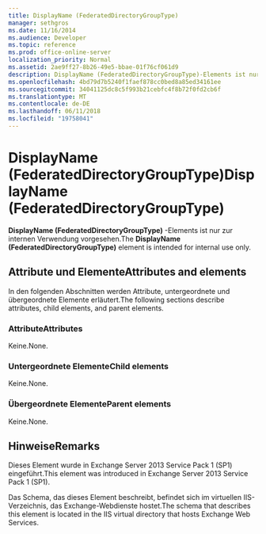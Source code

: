 ```yaml
---
title: DisplayName (FederatedDirectoryGroupType)
manager: sethgros
ms.date: 11/16/2014
ms.audience: Developer
ms.topic: reference
ms.prod: office-online-server
localization_priority: Normal
ms.assetid: 2ae9ff27-8b26-49e5-bbae-01f76cf061d9
description: DisplayName (FederatedDirectoryGroupType)-Elements ist nur zur internen Verwendung vorgesehen.
ms.openlocfilehash: 4bd79d7b5240f1faef878cc0bed8a85ed34161ee
ms.sourcegitcommit: 34041125dc8c5f993b21cebfc4f8b72f0fd2cb6f
ms.translationtype: MT
ms.contentlocale: de-DE
ms.lasthandoff: 06/11/2018
ms.locfileid: "19758041"
---
```

# <a name="displayname-federateddirectorygrouptype"></a><span data-ttu-id="5bc1f-103">DisplayName (FederatedDirectoryGroupType)</span><span class="sxs-lookup"><span data-stu-id="5bc1f-103">DisplayName (FederatedDirectoryGroupType)</span></span>

<span data-ttu-id="5bc1f-104">**DisplayName (FederatedDirectoryGroupType)** -Elements ist nur zur internen Verwendung vorgesehen.</span><span class="sxs-lookup"><span data-stu-id="5bc1f-104">The **DisplayName (FederatedDirectoryGroupType)** element is intended for internal use only.</span></span> 

## <a name="attributes-and-elements"></a><span data-ttu-id="5bc1f-105">Attribute und Elemente</span><span class="sxs-lookup"><span data-stu-id="5bc1f-105">Attributes and elements</span></span>

<span data-ttu-id="5bc1f-106">In den folgenden Abschnitten werden Attribute, untergeordnete und übergeordnete Elemente erläutert.</span><span class="sxs-lookup"><span data-stu-id="5bc1f-106">The following sections describe attributes, child elements, and parent elements.</span></span>
  
### <a name="attributes"></a><span data-ttu-id="5bc1f-107">Attribute</span><span class="sxs-lookup"><span data-stu-id="5bc1f-107">Attributes</span></span>

<span data-ttu-id="5bc1f-108">Keine.</span><span class="sxs-lookup"><span data-stu-id="5bc1f-108">None.</span></span>
  
### <a name="child-elements"></a><span data-ttu-id="5bc1f-109">Untergeordnete Elemente</span><span class="sxs-lookup"><span data-stu-id="5bc1f-109">Child elements</span></span>

<span data-ttu-id="5bc1f-110">Keine.</span><span class="sxs-lookup"><span data-stu-id="5bc1f-110">None.</span></span>
  
### <a name="parent-elements"></a><span data-ttu-id="5bc1f-111">Übergeordnete Elemente</span><span class="sxs-lookup"><span data-stu-id="5bc1f-111">Parent elements</span></span>

<span data-ttu-id="5bc1f-112">Keine.</span><span class="sxs-lookup"><span data-stu-id="5bc1f-112">None.</span></span>
  
## <a name="remarks"></a><span data-ttu-id="5bc1f-113">Hinweise</span><span class="sxs-lookup"><span data-stu-id="5bc1f-113">Remarks</span></span>

<span data-ttu-id="5bc1f-114">Dieses Element wurde in Exchange Server 2013 Service Pack 1 (SP1) eingeführt.</span><span class="sxs-lookup"><span data-stu-id="5bc1f-114">This element was introduced in Exchange Server 2013 Service Pack 1 (SP1).</span></span>
  
<span data-ttu-id="5bc1f-115">Das Schema, das dieses Element beschreibt, befindet sich im virtuellen IIS-Verzeichnis, das Exchange-Webdienste hostet.</span><span class="sxs-lookup"><span data-stu-id="5bc1f-115">The schema that describes this element is located in the IIS virtual directory that hosts Exchange Web Services.</span></span>
  

